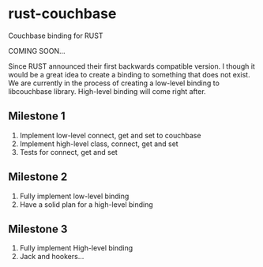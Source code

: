 # rust-couchbase
Couchbase binding for RUST

COMING SOON...

Since RUST announced their first backwards compatible version. I though it would be a great idea to create a binding to something that does not exist. We are currently in the process of creating a low-level binding to libcouchbase library.
High-level binding will come right after.

## Milestone 1
1. Implement low-level connect, get and set to couchbase
2. Implement high-level class, connect, get and set
3. Tests for connect, get and set

## Milestone 2
1. Fully implement low-level binding
2. Have a solid plan for a high-level binding

## Milestone 3
1. Fully implement High-level binding
2. Jack and hookers...
